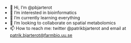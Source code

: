 - 👋 Hi, I’m @pbjarterot
- 👀 I’m interested in bioinformatics
- 🌱 I’m currently learning everything
- 💞️ I’m looking to collaborate on spatial metabolomics
- 📫 How to reach me: twitter @patrikbjarterot and email at patrik.bjarterot@farmbio.uu.se

